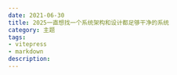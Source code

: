 ```yaml
---
date: 2021-06-30
title: 2025一直想找一个系统架构和设计都足够干净的系统
category: 主题
tags:
- vitepress
- markdown
description:
---
```

